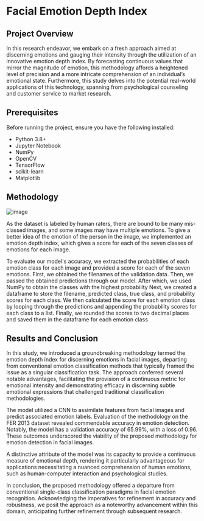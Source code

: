 # Facial Emotion Depth Index

## Project Overview

In this research endeavor, we
embark on a fresh approach aimed at discerning emotions and
gauging their intensity through the utilization of an innovative
emotion depth index. By forecasting continuous values that
mirror the magnitude of emotion, this methodology affords a
heightened level of precision and a more intricate
comprehension of an individual’s emotional state. Furthermore,
this study delves into the potential real-world applications of this
technology, spanning from psychological counseling and
customer service to market research.

## Prerequisites

Before running the project, ensure you have the following installed:

- Python 3.8+
- Jupyter Notebook
- NumPy
- OpenCV
- TensorFlow
- scikit-learn
- Matplotlib

## Methodology
![image](https://github.com/user-attachments/assets/8cdaeb92-3aa4-4d06-8ad9-cfb7f6a7aba0)

As the dataset is labeled by human raters, there are bound
to be many mis-classed images, and some images may have
multiple emotions. To give a better idea of the
emotion of the person in the image, we implemented an
emotion depth index, which gives a score for each of the
seven classes of emotions for each image.

To evaluate our model's accuracy, we extracted the
probabilities of each emotion class for each image and
provided a score for each of the seven emotions. First, we
obtained the filenames of the validation data. Then, we
passed the obtained predictions through our model. After
which, we used NumPy to obtain the classes with the highest
probability
Next, we created a dataframe to store the filename,
predicted class, true class, and probability scores for each
class. We then calculated the score for each emotion class by
looping through the predictions and appending the
probability scores for each class to a list. Finally, we rounded
the scores to two decimal places and saved them in the
dataframe for each emotion class

## Results and Conclusion

In this study, we introduced a groundbreaking
methodology termed the emotion depth index for discerning
emotions in facial images, departing from conventional
emotion classification methods that typically framed the issue
as a singular classification task. The approach conferred
several notable advantages, facilitating the provision of a
continuous metric for emotional intensity and demonstrating
efficacy in discerning subtle emotional expressions that
challenged traditional classification methodologies.

The model utilized a CNN to assimilate features from
facial images and predict associated emotion labels. Evaluation
of the methodology on the FER 2013 dataset revealed
commendable accuracy in emotion detection. Notably, the
model has a validation accuracy of 65.99%, with a loss of 0.96.
These outcomes underscored the viability of the proposed
methodology for emotion detection in facial images.

A distinctive attribute of the model was its capacity to
provide a continuous measure of emotional depth, rendering it
particularly advantageous for applications necessitating a
nuanced comprehension of human emotions, such as human-computer
interaction and psychological studies.

In conclusion, the proposed methodology offered a
departure from conventional single-class classification
paradigms in facial emotion recognition. Acknowledging the
imperatives for refinement in accuracy and robustness, we
posit the approach as a noteworthy advancement within this
domain, anticipating further refinement through subsequent
research.
